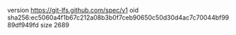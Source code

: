 version https://git-lfs.github.com/spec/v1
oid sha256:ec5060a4f1b67c212a08b3b0f7ceb90650c50d30d4ac7c70044bf9989df949fd
size 2689
